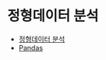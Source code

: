 정형데이터 분석
===

- [정형데이터 분석](https://github.com/vive0508/TIL/blob/main/ML_DL/Structured_Data/structured_data.md)
- [Pandas](https://github.com/vive0508/TIL/blob/main/ML_DL/Structured_Data/pandas.ipynb)
